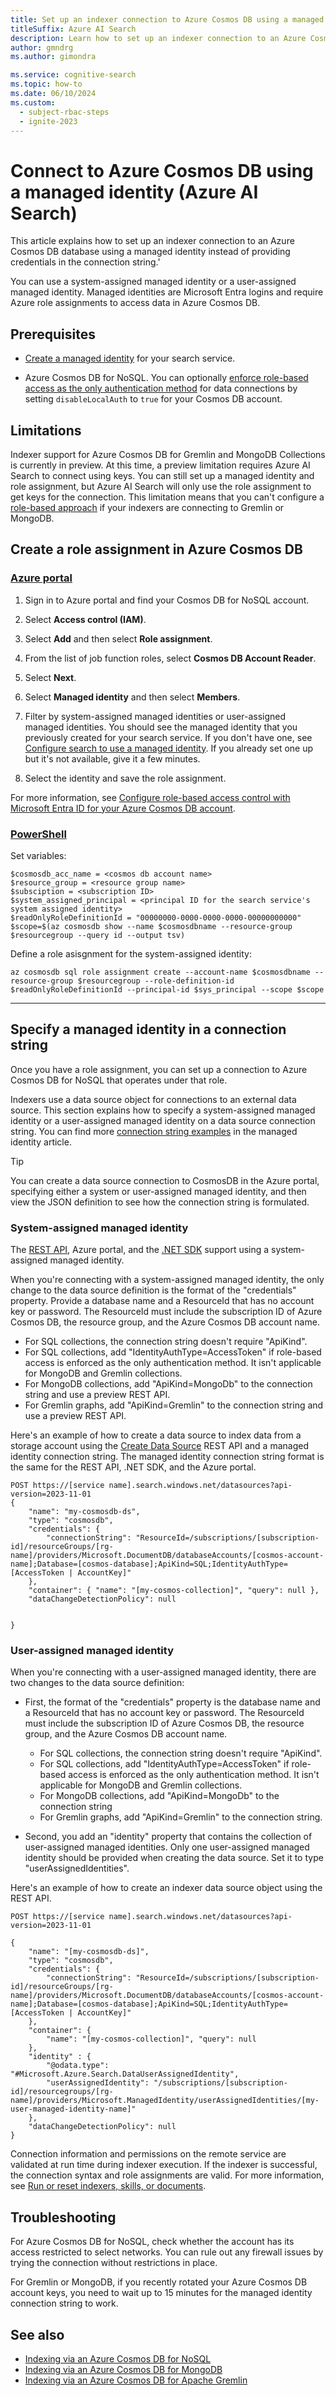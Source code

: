 ```yaml
---
title: Set up an indexer connection to Azure Cosmos DB using a managed identity
titleSuffix: Azure AI Search
description: Learn how to set up an indexer connection to an Azure Cosmos DB account using a managed identity.
author: gmndrg
ms.author: gimondra

ms.service: cognitive-search
ms.topic: how-to
ms.date: 06/10/2024
ms.custom:
  - subject-rbac-steps
  - ignite-2023
---
```


# Connect to Azure Cosmos DB using a managed identity (Azure AI Search)

This article explains how to set up an indexer connection to an Azure Cosmos DB database using a managed identity instead of providing credentials in the connection string.'

You can use a system-assigned managed identity or a user-assigned managed identity. Managed identities are Microsoft Entra logins and require Azure role assignments to access data in Azure Cosmos DB. 

## Prerequisites

* [Create a managed identity](search-howto-managed-identities-data-sources.md) for your search service.

* Azure Cosmos DB for NoSQL. You can optionally [enforce role-based access as the only authentication method](../cosmos-db/how-to-setup-rbac.md#disable-local-auth) for data connections by setting `disableLocalAuth` to `true` for your Cosmos DB account.

## Limitations

Indexer support for Azure Cosmos DB for Gremlin and MongoDB Collections is currently in preview. At this time, a preview limitation requires Azure AI Search to connect using keys. You can still set up a managed identity and role assignment, but Azure AI Search will only use the role assignment to get keys for the connection. This limitation means that you can't configure a [role-based approach](../cosmos-db/how-to-setup-rbac.md#disable-local-auth) if your indexers are connecting to Gremlin or MongoDB.

## Create a role assignment in Azure Cosmos DB

### [**Azure portal**](#tab/portal)

1. Sign in to Azure portal and find your Cosmos DB for NoSQL account.

1. Select **Access control (IAM)**.

1. Select **Add** and then select **Role assignment**.

1. From the list of job function roles, select **Cosmos DB Account Reader**.

1. Select **Next**.

1. Select **Managed identity** and then select **Members**.

1. Filter by system-assigned managed identities or user-assigned managed identities. You should see the managed identity that you previously created for your search service. If you don't have one, see [Configure search to use a managed identity](search-howto-managed-identities-data-sources.md). If you already set one up but it's not available, give it a few minutes.

1. Select the identity and save the role assignment.

For more information, see [Configure role-based access control with Microsoft Entra ID for your Azure Cosmos DB account](../cosmos-db/how-to-setup-rbac.md).

### [**PowerShell**](#tab/powershell)

Set variables:

```azurepowershell
$cosmosdb_acc_name = <cosmos db account name>
$resource_group = <resource group name>
$subsciption = <subscription ID>
$system_assigned_principal = <principal ID for the search service's system assigned identity>
$readOnlyRoleDefinitionId = "00000000-0000-0000-0000-00000000000"
$scope=$(az cosmosdb show --name $cosmosdbname --resource-group $resourcegroup --query id --output tsv)
```

Define a role asisgnment for the system-assigned identity:

```azurepowershell
az cosmosdb sql role assignment create --account-name $cosmosdbname --resource-group $resourcegroup --role-definition-id $readOnlyRoleDefinitionId --principal-id $sys_principal --scope $scope
```

---

## Specify a managed identity in a connection string

Once you have a role assignment, you can set up a connection to Azure Cosmos DB for NoSQL that operates under that role.

Indexers use a data source object for connections to an external data source. This section explains how to specify a system-assigned managed identity or a user-assigned managed identity on a data source connection string. You can find more [connection string examples](search-howto-managed-identities-data-sources.md#connection-string-examples) in the managed identity article.

> [!TIP]
> You can create a data source connection to CosmosDB in the Azure portal, specifying either a system or user-assigned managed identity, and then view the JSON definition to see how the connection string is formulated.

### System-assigned managed identity

The [REST API](/rest/api/searchservice/create-data-source), Azure portal, and the [.NET SDK](/dotnet/api/azure.search.documents.indexes.models.searchindexerdatasourceconnection) support using a system-assigned managed identity. 

When you're connecting with a system-assigned managed identity, the only change to the data source definition is the format of the "credentials" property. Provide a database name and a ResourceId that has no account key or password. The ResourceId must include the subscription ID of Azure Cosmos DB, the resource group, and the Azure Cosmos DB account name.

* For SQL collections, the connection string doesn't require "ApiKind". 
* For SQL collections, add "IdentityAuthType=AccessToken" if role-based access is enforced as the only authentication method. It isn't applicable for MongoDB and Gremlin collections.
* For MongoDB collections, add "ApiKind=MongoDb" to the connection string and use a preview REST API.
* For Gremlin graphs, add "ApiKind=Gremlin" to the connection string and use a preview REST API.

Here's an example of how to create a data source to index data from a storage account using the [Create Data Source](/rest/api/searchservice/create-data-source) REST API and a managed identity connection string. The managed identity connection string format is the same for the REST API, .NET SDK, and the Azure portal.

```http
POST https://[service name].search.windows.net/datasources?api-version=2023-11-01
{
    "name": "my-cosmosdb-ds",
    "type": "cosmosdb",
    "credentials": {
        "connectionString": "ResourceId=/subscriptions/[subscription-id]/resourceGroups/[rg-name]/providers/Microsoft.DocumentDB/databaseAccounts/[cosmos-account-name];Database=[cosmos-database];ApiKind=SQL;IdentityAuthType=[AccessToken | AccountKey]"
    },
    "container": { "name": "[my-cosmos-collection]", "query": null },
    "dataChangeDetectionPolicy": null

 
}
```

### User-assigned managed identity

When you're connecting with a user-assigned managed identity, there are two changes to the data source definition:

* First, the format of the "credentials" property is the database name and a ResourceId that has no account key or password. The ResourceId must include the subscription ID of Azure Cosmos DB, the resource group, and the Azure Cosmos DB account name.

  * For SQL collections, the connection string doesn't require "ApiKind". 
  * For SQL collections, add "IdentityAuthType=AccessToken" if role-based access is enforced as the only authentication method. It isn't applicable for MongoDB and Gremlin collections.
  * For MongoDB collections, add "ApiKind=MongoDb" to the connection string
  * For Gremlin graphs, add "ApiKind=Gremlin" to the connection string.

* Second, you add an "identity" property that contains the collection of user-assigned managed identities. Only one user-assigned managed identity should be provided when creating the data source. Set it to type "userAssignedIdentities".

Here's an example of how to create an indexer data source object using the REST API.

```http
POST https://[service name].search.windows.net/datasources?api-version=2023-11-01

{
    "name": "[my-cosmosdb-ds]",
    "type": "cosmosdb",
    "credentials": {
        "connectionString": "ResourceId=/subscriptions/[subscription-id]/resourceGroups/[rg-name]/providers/Microsoft.DocumentDB/databaseAccounts/[cosmos-account-name];Database=[cosmos-database];ApiKind=SQL;IdentityAuthType=[AccessToken | AccountKey]"
    },
    "container": { 
        "name": "[my-cosmos-collection]", "query": null 
    },
    "identity" : { 
        "@odata.type": "#Microsoft.Azure.Search.DataUserAssignedIdentity",
        "userAssignedIdentity": "/subscriptions/[subscription-id]/resourcegroups/[rg-name]/providers/Microsoft.ManagedIdentity/userAssignedIdentities/[my-user-managed-identity-name]" 
    },
    "dataChangeDetectionPolicy": null
}
```

Connection information and permissions on the remote service are validated at run time during indexer execution. If the indexer is successful, the connection syntax and role assignments are valid. For more information, see [Run or reset indexers, skills, or documents](search-howto-run-reset-indexers.md).

## Troubleshooting

For Azure Cosmos DB for NoSQL, check whether the account has its access restricted to select networks. You can rule out any firewall issues by trying the connection without restrictions in place.

For Gremlin or MongoDB, if you recently rotated your Azure Cosmos DB account keys, you need to wait up to 15 minutes for the managed identity connection string to work.

## See also

* [Indexing via an Azure Cosmos DB for NoSQL](search-howto-index-cosmosdb.md)
* [Indexing via an Azure Cosmos DB for MongoDB](search-howto-index-cosmosdb-mongodb.md)
* [Indexing via an Azure Cosmos DB for Apache Gremlin](search-howto-index-cosmosdb-gremlin.md)

